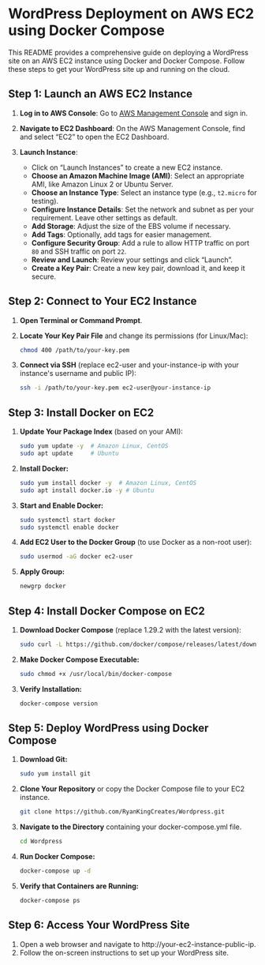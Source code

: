 # WordPress Deployment on AWS EC2 using Docker Compose

This README provides a comprehensive guide on deploying a WordPress site on an AWS EC2 instance using Docker and Docker Compose. Follow these steps to get your WordPress site up and running on the cloud.

## Step 1: Launch an AWS EC2 Instance

1. **Log in to AWS Console**: Go to [AWS Management Console](https://aws.amazon.com/console/) and sign in.

2. **Navigate to EC2 Dashboard**: On the AWS Management Console, find and select “EC2” to open the EC2 Dashboard.

3. **Launch Instance**:
   - Click on “Launch Instances” to create a new EC2 instance.
   - **Choose an Amazon Machine Image (AMI)**: Select an appropriate AMI, like Amazon Linux 2 or Ubuntu Server.
   - **Choose an Instance Type**: Select an instance type (e.g., `t2.micro` for testing).
   - **Configure Instance Details**: Set the network and subnet as per your requirement. Leave other settings as default.
   - **Add Storage**: Adjust the size of the EBS volume if necessary.
   - **Add Tags**: Optionally, add tags for easier management.
   - **Configure Security Group**: Add a rule to allow HTTP traffic on port `80` and SSH traffic on port `22`.
   - **Review and Launch**: Review your settings and click “Launch”.
   - **Create a Key Pair**: Create a new key pair, download it, and keep it secure.

## Step 2: Connect to Your EC2 Instance

1. **Open Terminal or Command Prompt**.

2. **Locate Your Key Pair File** and change its permissions (for Linux/Mac):
   ```bash
   chmod 400 /path/to/your-key.pem
4. **Connect via SSH** (replace ec2-user and your-instance-ip with your instance's username and public IP):
   ```bash
   ssh -i /path/to/your-key.pem ec2-user@your-instance-ip
## Step 3: Install Docker on EC2
1. **Update Your Package Index** (based on your AMI):
   ```bash
   sudo yum update -y  # Amazon Linux, CentOS
   sudo apt update     # Ubuntu
2. **Install Docker:**
   ```bash
   sudo yum install docker -y  # Amazon Linux, CentOS
   sudo apt install docker.io -y # Ubuntu
3. **Start and Enable Docker:**
   ```bash
   sudo systemctl start docker
   sudo systemctl enable docker
4. **Add EC2 User to the Docker Group** (to use Docker as a non-root user):
   ```bash
   sudo usermod -aG docker ec2-user
5. **Apply Group:**
   ```bash
   newgrp docker
## Step 4: Install Docker Compose on EC2
1. **Download Docker Compose** (replace 1.29.2 with the latest version):
   ```bash
   sudo curl -L https://github.com/docker/compose/releases/latest/download/docker-compose-$(uname -s)-$(uname -m) -o /usr/local/bin/docker-compose
2. **Make Docker Compose Executable:**
   ```bash
   sudo chmod +x /usr/local/bin/docker-compose
3. **Verify Installation:**
   ```bash
   docker-compose version
## Step 5: Deploy WordPress using Docker Compose
1. **Download Git:**
   ```bash
   sudo yum install git
3. **Clone Your Repository** or copy the Docker Compose file to your EC2 instance.
   ```bash
   git clone https://github.com/RyanKingCreates/Wordpress.git
5. **Navigate to the Directory** containing your docker-compose.yml file.
   ```bash
   cd Wordpress
7. **Run Docker Compose:**
   ```bash
   docker-compose up -d
8. **Verify that Containers are Running:**
   ```bash
   docker-compose ps
## Step 6: Access Your WordPress Site
1. Open a web browser and navigate to http://your-ec2-instance-public-ip.
2. Follow the on-screen instructions to set up your WordPress site.
